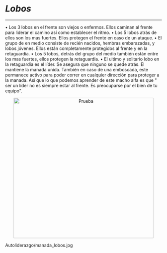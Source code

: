 # ***Lobos***
-------
•	Los 3 lobos en el frente son viejos o enfermos. Ellos caminan al frente para liderar el camino así como establecer el ritmo.
•	Los 5 lobos atrás de ellos son los mas fuertes. Ellos protegen el frente en caso de un ataque.
•	El grupo de en medio consiste de recién nacidos, hembras embarazadas, y lobos jóvenes. Ellos están completamente protegidos al frente y en la retaguardia.
•	Los 5 lobos, detrás del grupo del medio también están entre los mas fuertes, ellos protegen la retaguardia.
•	El ultimo y solitario lobo en la retaguardia es el líder. Se asegura que ninguno se quede atrás. El mantiene la manada unida. También en caso de una emboscada, este permanece activo para poder correr en cualquier dirección para proteger a la manada.
Así que lo que podemos aprender de este macho alfa es que " ser un líder no es siempre estar al frente. Es preocuparse por el bien de tu equipo".

<p align="center">
  <img src="https://github.com/NoeliaFerrero/My-DS-journey/Autoliderazgo/blob/main/manada_lobos.jpg" alt="Prueba" width="450" height="450">
</p>
Autoliderazgo/manada_lobos.jpg
